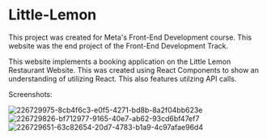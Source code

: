 # Little-Lemon
This project was created for Meta's Front-End Development course. This website was the end project of the Front-End Development Track.

This website implements a booking application on the Little Lemon Restaurant Website. This was created using React Components to show an understanding of utilizing React. This also features utilzing API calls.

Screenshots:

![226729975-8cb4f6c3-e0f5-4271-bd8b-8a2f04bb623e](https://github.com/TheBlackDie901/Little-Lemon/assets/64874726/d4346129-89c3-468e-b5aa-d31dac11617c)
![226729826-bf712977-9165-40e7-ab62-93cd6bf47ef7](https://github.com/TheBlackDie901/Little-Lemon/assets/64874726/926e7612-22ef-44ff-9d2c-c07f313222b2)
![226729651-63c82654-20d7-4783-b1a9-4c97afae96d4](https://github.com/TheBlackDie901/Little-Lemon/assets/64874726/57f8b5db-ad3d-4ba6-af77-b7699a13582d)

  
